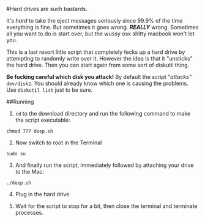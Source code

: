 #Hard drives are such bastards.

It's *hard* to take the eject messages seriously since 99.9% of the time everything is fine. But sometimes it goes wrong. ***REALLY*** wrong. Sometimes all you want to do is start over, but the wussy osx shitty macbook won't let you.

This is a last resort little script that completely fecks up a hard drive by attempting to randomly write over it. However the idea is that it "unsticks" the hard drive. Then you can start again from some sort of diskutil thing.

**Be fucking careful which disk you attack!** By default the script *"attacks"* `dev/disk2`. You should already know which one is causing the problems. Use `diskutil list` just to be sure.


##Running

 1. `cd` to the download directory and run the following command to make the script executable:

 `chmod 777 deep.sh`

 2. Now switch to root in the Terminal

 `sudo su`

 3. And finally run the script, immediately followed by attaching your drive to the Mac:

 `./deep.sh`

 4. Plug in the hard drive.

 5. Wait for the script to stop for a bit, then close the terminal and terminate processes.
